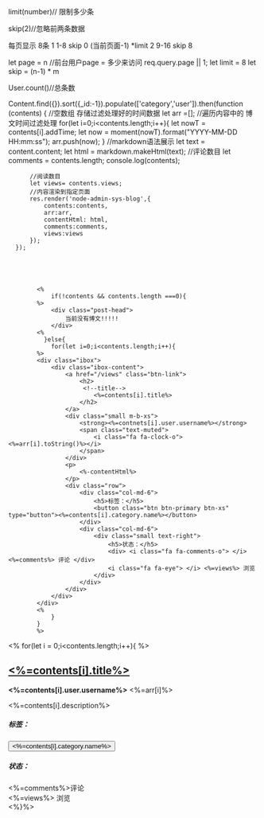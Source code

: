 limit(number)// 限制多少条

skip(2)//忽略前两条数据


每页显示 8条
 1 1-8 skip 0  (当前页面-1) *limit
 2 9-16 skip 8

 let page = n //前台用户page = 多少来访问   req.query.page || 1;
 let limit = 8
 let skip = (n-1) * m

User.count()//总条数


  Content.find({}).sort({_id:-1}).populate(['category','user']).then(function (contents) {
          //空数组 存储过滤处理好的时间数据
          let arr =[];
          //遍历内容中的 博文时间过滤处理
          for(let i=0;i<contents.length;i++){
              let nowT = contents[i].addTime;
              let now = moment(nowT).format("YYYY-MM-DD HH:mm:ss");
              arr.push(now);
          }
          //markdown语法展示
          let text = content.content;
          let html = markdown.makeHtml(text);
          //评论数目
          let comments = contents.length;
          console.log(contents);
  
          //阅读数目
          let views= contents.views;
          //内容渲染到指定页面
          res.render('node-admin-sys-blog',{
              contents:contents,
              arr:arr,
              contentHtml: html,
              comments:comments,
              views:views
          });
      });





            <%
                if(!contents && contents.length ===0){
            %>
                <div class="post-head">
                    当前没有博文!!!!!
                </div>
            <%
              }else{
                for(let i=0;i<contents.length;i++){
            %>
            <div class="ibox">
                <div class="ibox-content">
                    <a href="/views" class="btn-link">
                        <h2>
                         <!--title-->
                            <%=contents[i].title%>
                        </h2>
                    </a>
                    <div class="small m-b-xs">
                        <strong><%=contnets[i].user.username%></strong>
                        <span class="text-muted">
                            <i class="fa fa-clock-o"><%=arr[i].toString()%></i>
                        </span>
                    </div>
                    <p>
                        <%-contentHtml%>
                    </p>
                    <div class="row">
                        <div class="col-md-6">
                            <h5>标签：</h5>
                            <button class="btn btn-primary btn-xs" type="button"><%=contents[i].category.name%></button>
                        </div>
                        <div class="col-md-6">
                            <div class="small text-right">
                                <h5>状态：</h5>
                                <div> <i class="fa fa-comments-o"> </i> <%=comments%> 评论 </div>
                                <i class="fa fa-eye"> </i> <%=views%> 浏览
                            </div>
                        </div>
                    </div>
                </div>
            </div>
            <%
                }
            }
            %>




   <%
            for(let i = 0;i<contents.length;i++){
            %>
            <div class="ibox">
                <div class="ibox-content">
                    <a href="article.html" class="btn-link">
                        <h2>
                            <a href="/views?id=<%=contents[i]._id%>" target="_blank"><%=contents[i].title%></a>
                        </h2>
                    </a>
                    <div class="small m-b-xs">
                        <strong><%=contents[i].user.username%></strong> <span class="text-muted"><i class="fa fa-clock-o"></i> <%=arr[i]%></span>
                    </div>
                    <p>
                        <%=contents[i].description%>
                    </p>
                    <div class="row">
                        <div class="col-md-6">
                            <h5>标签：</h5>
                            <button class="btn btn-primary btn-xs" type="button"><%=contents[i].category.name%></button>
                        </div>
                        <div class="col-md-6">
                            <div class="small text-right">
                                <h5>状态：</h5>
                                <div> <i class="fa fa-comments-o"> </i> <%=comments%>评论 </div>
                                <i class="fa fa-eye"> </i> <%=views%> 浏览
                            </div>
                        </div>
                    </div>
                </div>
            </div>
            <%}%>


